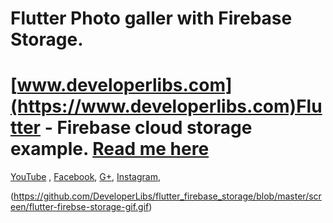 # Flutter Photo galler with Firebase Storage.

# [www.developerlibs.com](https://www.developerlibs.com)Flutter - Firebase cloud storage example. [Read me here](https://www.developerlibs.com/2018/12/flutter-firebase-cloud-storage-example.html)

[YouTube](https://youtu.be/dt4HlORuT7Q&t=8s) ,
[Facebook](https://www.facebook.com/developerlibs), 
[G+](https://plus.google.com/109457600203481575432),
[Instagram](https://www.instagram.com/developerlibs/), 

(https://github.com/DeveloperLibs/flutter_firebase_storage/blob/master/screen/flutter-firebse-storage-gif.gif)
